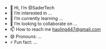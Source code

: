 - 👋 Hi, I’m @SaderTech
- 👀 I’m interested in ...
- 🌱 I’m currently learning ...
- 💞️ I’m looking to collaborate on ...
- 📫 How to reach me haoling447@gmail.com
- 😄 Pronouns: ...
- ⚡ Fun fact: ...

<!---
SaderTech/SaderTech is a ✨ special ✨ repository because its `README.md` (this file) appears on your GitHub profile.
You can click the Preview link to take a look at your changes.
--->
